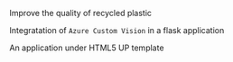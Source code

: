 Improve the quality of recycled plastic  
  
Integratation of `Azure Custom Vision` in a flask application  
  
An application under HTML5 UP template  